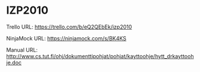 # IZP2010

Trello URL: https://trello.com/b/eQ2QEbEk/izp2010

NinjaMock URL: https://ninjamock.com/s/BK4KS

Manual URL: http://www.cs.tut.fi/ohj/dokumenttipohjat/pohjat/kayttoohje/hytt_drkayttoohje.doc
